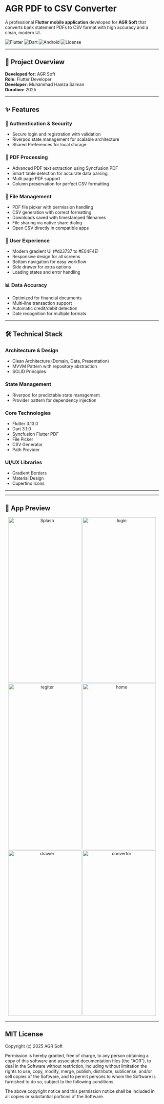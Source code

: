 #  AGR PDF to CSV Converter

A professional **Flutter mobile application** developed for **AGR Soft** that converts bank statement PDFs to CSV format with high accuracy and a clean, modern UI.

![Flutter](https://img.shields.io/badge/Flutter-3.13.0-blue?logo=flutter)
![Dart](https://img.shields.io/badge/Dart-3.1.0-blue?logo=dart)
![Android](https://img.shields.io/badge/Android-21%2B-green?logo=android)
![License](https://img.shields.io/badge/License-MIT-yellow)

---

## 🎯 Project Overview

**Developed for:** AGR Soft  
**Role:** Flutter Developer  
**Developer:** Muhammad Hamza Salman  
**Duration:** 2025 

---

## ✨ Features

### 🔐 Authentication & Security
- Secure login and registration with validation  
- Riverpod state management for scalable architecture  
- Shared Preferences for local storage  

### 📄 PDF Processing
- Advanced PDF text extraction using Syncfusion PDF  
- Smart table detection for accurate data parsing  
- Multi page PDF support  
- Column preservation for perfect CSV formatting  

### 💾 File Management
- PDF file picker with permission handling  
- CSV generation with correct formatting  
- Downloads saved with timestamped filenames  
- File sharing via native share dialog  
- Open CSV directly in compatible apps  

### 🎨 User Experience
- Modern gradient UI (#d23737 to #E04F4E)  
- Responsive design for all screens  
- Bottom navigation for easy workflow  
- Side drawer for extra options  
- Loading states and error handling  

### 📊 Data Accuracy
- Optimized for financial documents  
- Multi-line transaction support  
- Automatic credit/debit detection  
- Date recognition for multiple formats  

---

## 🛠️ Technical Stack

### Architecture & Design
- Clean Architecture (Domain, Data, Presentation)  
- MVVM Pattern with repository abstraction  
- SOLID Principles  

### State Management
- Riverpod for predictable state management  
- Provider pattern for dependency injection  

### Core Technologies
- Flutter 3.13.0  
- Dart 3.1.0  
- Syncfusion Flutter PDF  
- File Picker  
- CSV Generator  
- Path Provider  

### UI/UX Libraries
- Gradient Borders  
- Material Design  
- Cupertino Icons  

---

---

## 🧭 App Preview

<p align="center">
  <img width="240" height="540" alt="Splash" src="https://github.com/user-attachments/assets/cac54dec-d6fb-47e4-b5fa-b91eae536d9a" />
  <img width="240" height="540" alt="login" src="https://github.com/user-attachments/assets/72625c3d-3dc9-4b90-ae9a-13fb548c9977" />
  <img width="240" height="540" alt="regiter" src="https://github.com/user-attachments/assets/9afad867-dad4-46b6-9c41-27b25c80c5fe" />
  <img width="240" height="540" alt="home" src="https://github.com/user-attachments/assets/44a68a05-8ac5-45c4-a73b-36d357771f59" />
  <img width="240" height="540" alt="drawer" src="https://github.com/user-attachments/assets/9d5d9713-7880-4d63-a796-dd91106e06c6" />
  <img width="240" height="540" alt="convertor" src="https://github.com/user-attachments/assets/1b8b5136-3fad-4284-bc61-d342aac7e801" />
  
</p>

---

## MIT License

Copyright (c) 2025 AGR Soft

Permission is hereby granted, free of charge, to any person obtaining a copy
of this software and associated documentation files (the "AGR"), to deal
in the Software without restriction, including without limitation the rights
to use, copy, modify, merge, publish, distribute, sublicense, and/or sell
copies of the Software, and to permit persons to whom the Software is
furnished to do so, subject to the following conditions:

The above copyright notice and this permission notice shall be included in all
copies or substantial portions of the Software.

